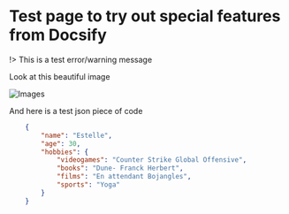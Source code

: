 # Test page to try out special features from Docsify

!> This is a test error/warning message

Look at this beautiful image

![Images](http://community.myddleware.com/wp-content/uploads/2016/09/myddleware_logo-300x215.jpg)

And here is a test json piece of code

```json
    {
        "name": "Estelle",
        "age": 30,
        "hobbies": {
            "videogames": "Counter Strike Global Offensive",
            "books": "Dune- Franck Herbert",
            "films": "En attendant Bojangles",
            "sports": "Yoga"
        }
    }
```
